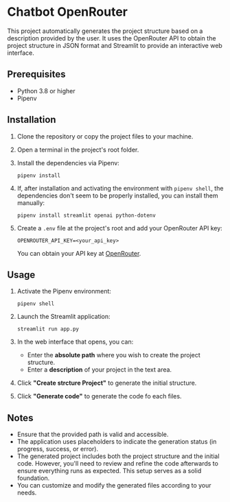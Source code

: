 # Chatbot OpenRouter

This project automatically generates the project structure based on a description provided by the user. It uses the OpenRouter API to obtain the project structure in JSON format and Streamlit to provide an interactive web interface.

## Prerequisites

- Python 3.8 or higher
- Pipenv

## Installation

1. Clone the repository or copy the project files to your machine.
2. Open a terminal in the project's root folder.
3. Install the dependencies via Pipenv:

   ```
   pipenv install
   ```

4. If, after installation and activating the environment with `pipenv shell`, the dependencies don't seem to be properly installed, you can install them manually:

   ```
   pipenv install streamlit openai python-dotenv
   ```

5. Create a `.env` file at the project's root and add your OpenRouter API key:

   ```
   OPENROUTER_API_KEY=<your_api_key>
   ```

   You can obtain your API key at [OpenRouter](https://openrouter.ai/).

## Usage

1. Activate the Pipenv environment:

   ```
   pipenv shell
   ```

2. Launch the Streamlit application:

   ```
   streamlit run app.py
   ```

3. In the web interface that opens, you can:

   - Enter the **absolute path** where you wish to create the project structure.
   - Enter a **description** of your project in the text area.

4. Click **"Create strcture Project"** to generate the initial structure.
5. Click **"Generate code"** to generate the code fo each files.

## Notes

- Ensure that the provided path is valid and accessible.
- The application uses placeholders to indicate the generation status (in progress, success, or error).
- The generated project includes both the project structure and the initial code. However, you'll need to review and refine the code afterwards to ensure everything runs as expected. This setup serves as a solid foundation.
- You can customize and modify the generated files according to your needs.
